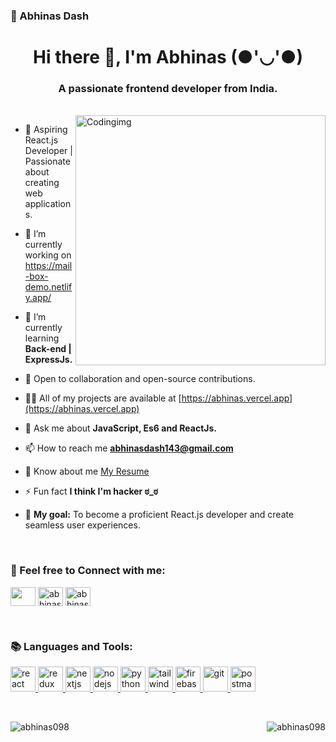### 👋 Abhinas Dash

<!--
**Abhinas098/Abhinas098** is a ✨ _special_ ✨ repository because its `README.md` (this file) appears on your GitHub profile.

Here are some ideas to get you started:

- 🔭 I’m currently working on ...
- 🌱 I’m currently learning ...
- 👯 I’m looking to collaborate on ...
- 🤔 I’m looking for help with ...
- 💬 Ask me about ...
- 📫 How to reach me: ...
- 😄 Pronouns: ...
- ⚡ Fun fact: ...
-->

<h1 align="center">Hi there 👋, I'm Abhinas (●'◡'●)</h1>
<h3 align="center">A passionate frontend developer from India.</h3>
<br>
<img align="right" width="400" alt="Codingimg" src="https://i.pinimg.com/originals/81/17/8b/81178b47a8598f0c81c4799f2cdd4057.gif">


- 🚀 Aspiring React.js Developer | Passionate about creating web applications.
  
- 🔭 I’m currently working on https://mail-box-demo.netlify.app/

- 🌱 I’m currently learning **Back-end | ExpressJs.**

- 👯 Open to collaboration and open-source contributions.

- 👨‍💻 All of my projects are available at [https://abhinas.vercel.app](https://abhinas.vercel.app)

- 💬 Ask me about **JavaScript, Es6 and ReactJs.**

- 📫 How to reach me **abhinasdash143@gmail.com**

- 📄 Know about me [My Resume](https://drive.google.com/file/d/1BwyXhbQz3ZYgYigVUVyX1kJCG168PDNj/view)

- ⚡ Fun fact **I think I'm hacker ಠ_ಠ**

- 🎯 **My goal:** To become a proficient React.js developer and create seamless user experiences.

<br>
<h3 align="left">💌 Feel free to Connect with me:</h3>
<p align="left">
<a href="https://linkedin.com/in/abhinas-dash-91656b217" target="blank"><img align="center" src="https://github.com/Abhinas098/Abhinas098/assets/88656609/b61ad2a4-29b3-46b3-94da-32fbb1ae7681" height="30" width="40" /></a>
<a href="https://www.leetcode.com/abhinas143" target="blank"><img align="center" src="https://github.com/Abhinas098/Abhinas098/assets/88656609/d0c94cee-4b40-4865-82c9-f5c7f99ea19b" alt="abhinas143" height="30" width="40" /></a>
<a href="https://github.com/Abhinas098" target="blank"><img align="center" src="https://github.com/Abhinas098/Abhinas098/assets/88656609/53dc620e-c8f3-41a1-92ec-cfecdc1bfb51" alt="abhinas143" height="30" width="40" /></a>
</p>
<br>
<h3 align="left">📚 Languages and Tools:</h3>

<p align="left"> 
  <a href="https://reactjs.org/" target="_blank" rel="noreferrer"> <img src="https://reactnative.dev/img/header_logo.svg" alt="react" width="40" height="40"/> </a>  <a href="https://redux.js.org" target="_blank" rel="noreferrer"> <img src="https://github.com/Abhinas098/Abhinas098/assets/88656609/9fcc0fae-53f4-4dce-b046-8dfe3fdfa64d" alt="redux" width="40" height="40"/> </a>
  <a href="https://nextjs.org/" target="_blank" rel="noreferrer"> <img src="https://github.com/Abhinas098/Abhinas098/assets/88656609/eedae838-b992-4103-9e18-b7cd19d5cbce" alt="nextjs" width="40" height="40"/> </a> <a href="https://nodejs.org" target="_blank" rel="noreferrer"> <img src="https://github.com/Abhinas098/Abhinas098/assets/88656609/e37f8e42-b999-475c-ba3e-e366a8791ae3" alt="nodejs" width="40" height="40"/> </a>  <a href="https://www.python.org" target="_blank" rel="noreferrer"> <img src="https://github.com/Abhinas098/Abhinas098/assets/88656609/da773137-7ba5-43f1-a254-4d9f5ad210e4" alt="python" width="40" height="40"/> </a>  <a href="https://tailwindcss.com/" target="_blank" rel="noreferrer"> <img src="https://www.vectorlogo.zone/logos/tailwindcss/tailwindcss-icon.svg" alt="tailwind" width="40" height="40"/> </a> 
 <a href="https://firebase.google.com/" target="_blank" rel="noreferrer"> <img src="https://www.vectorlogo.zone/logos/firebase/firebase-icon.svg" alt="firebase" width="40" height="40"/> </a> <a href="https://git-scm.com/" target="_blank" rel="noreferrer"> <img src="https://www.vectorlogo.zone/logos/git-scm/git-scm-icon.svg" alt="git" width="40" height="40"/> </a><a href="https://postman.com" target="_blank" rel="noreferrer"> <img src="https://www.vectorlogo.zone/logos/getpostman/getpostman-icon.svg" alt="postman" width="40" height="40"/> </a></p>
<br>
<p><img align="right" src="https://github-readme-stats.vercel.app/api/top-langs?username=abhinas098&show_icons=true&locale=en&layout=compact" alt="abhinas098" /></p>
<!-- <h3 align="left">Support:</h3>
<p><a align="left" href="https://www.buymeacoffee.com/abhinas"> <img align="left" src="https://cdn.buymeacoffee.com/buttons/v2/default-yellow.png" height="50" width="210" alt="abhinas" /></a></p><br><br> -->
<!-- <br> -->

<p><img align="left" src="https://github-readme-streak-stats.herokuapp.com/?user=abhinas098&" alt="abhinas098" /></p>


